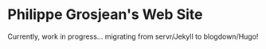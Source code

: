 # Philippe Grosjean's Web Site

Currently, work in progress... migrating from servr/Jekyll to blogdown/Hugo!
